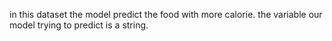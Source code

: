 in this dataset the model predict the food with more calorie. 
the variable our model trying to predict is a string.
